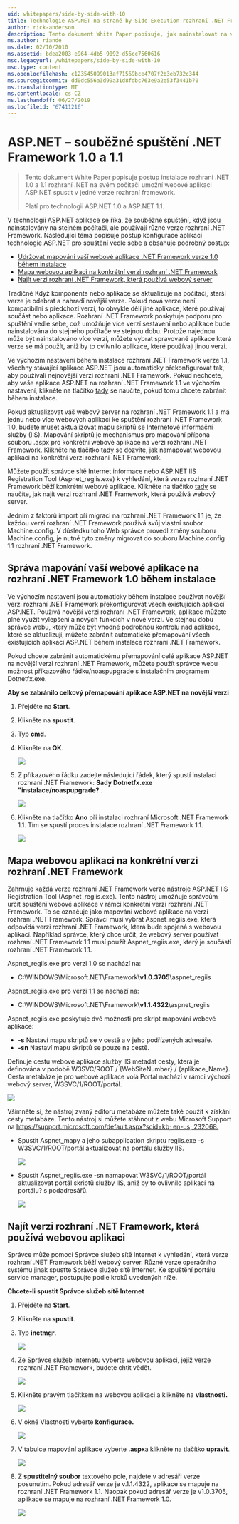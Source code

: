 ```yaml
---
uid: whitepapers/side-by-side-with-10
title: Technologie ASP.NET na straně by-Side Execution rozhraní .NET Framework 1.0 a 1.1 | Dokumentace Microsoftu
author: rick-anderson
description: Tento dokument White Paper popisuje, jak nainstalovat na váš počítač, umožní webové aplikaci ASP.NET spustit v jedné verze od .NET 1.0 a 1.1 rozhraní .NET...
ms.author: riande
ms.date: 02/10/2010
ms.assetid: bdea2003-e964-4db5-9092-d56cc7560616
msc.legacyurl: /whitepapers/side-by-side-with-10
msc.type: content
ms.openlocfilehash: c123545099013af71569bce4707f2b3eb732c344
ms.sourcegitcommit: dd0dc556a3d99a31d8fdbc763e9a2e53f3441b70
ms.translationtype: MT
ms.contentlocale: cs-CZ
ms.lasthandoff: 06/27/2019
ms.locfileid: "67411216"
---
```

# <a name="aspnet-side-by-side-execution-of-net-framework-10-and-11"></a>ASP.NET – souběžné spuštění .NET Framework 1.0 a 1.1

> Tento dokument White Paper popisuje postup instalace rozhraní .NET 1.0 a 1.1 rozhraní .NET na svém počítači umožní webové aplikaci ASP.NET spustit v jedné verze rozhraní framework.
> 
> Platí pro technologii ASP.NET 1.0 a ASP.NET 1.1.

V technologii ASP.NET aplikace se říká, že souběžné spuštění, když jsou nainstalovány na stejném počítači, ale používají různé verze rozhraní .NET Framework. Následující téma popisuje postup konfigurace aplikací technologie ASP.NET pro spuštění vedle sebe a obsahuje podrobný postup:

- [Udržovat mapování vaší webové aplikace .NET Framework verze 1.0 během instalace](#1)
- [Mapa webovou aplikaci na konkrétní verzi rozhraní .NET Framework](#2)
- [Najít verzi rozhraní .NET Framework, která používá webový server](#3)

Tradičně Když komponenta nebo aplikace se aktualizuje na počítači, starší verze je odebrat a nahradí novější verze. Pokud nová verze není kompatibilní s předchozí verzí, to obvykle dělí jiné aplikace, které používají součást nebo aplikace. Rozhraní .NET Framework poskytuje podporu pro spuštění vedle sebe, což umožňuje více verzí sestavení nebo aplikace bude nainstalována do stejného počítače ve stejnou dobu. Protože najednou může být nainstalováno více verzí, můžete vybrat spravované aplikace která verze se má použít, aniž by to ovlivnilo aplikace, které používají jinou verzi.

Ve výchozím nastavení během instalace rozhraní .NET Framework verze 1.1, všechny stávající aplikace ASP.NET jsou automaticky překonfigurovat tak, aby používali nejnovější verzi rozhraní .NET Framework. Pokud nechcete, aby vaše aplikace ASP.NET na rozhraní .NET Framework 1.1 ve výchozím nastavení, klikněte na tlačítko [tady](#1) se naučíte, pokud tomu chcete zabránit během instalace.

Pokud aktualizovat váš webový server na rozhraní .NET Framework 1.1 a má jednu nebo více webových aplikací ke spuštění rozhraní .NET Framework 1.0, budete muset aktualizovat mapu skriptů se Internetové informační služby (IIS). Mapování skriptů je mechanismus pro mapování přípona souboru .aspx pro konkrétní webové aplikace na verzi rozhraní .NET Framework. Klikněte na tlačítko [tady](#2) se dozvíte, jak namapovat webovou aplikaci na konkrétní verzi rozhraní .NET Framework.

Můžete použít správce sítě Internet informace nebo ASP.NET IIS Registration Tool (Aspnet\_regiis.exe) k vyhledání, která verze rozhraní .NET Framework běží konkrétní webové aplikace. Klikněte na tlačítko [tady](#3) se naučíte, jak najít verzi rozhraní .NET Framework, která používá webový server.

Jedním z faktorů import při migraci na rozhraní .NET Framework 1.1 je, že každou verzi rozhraní .NET Framework používá svůj vlastní soubor Machine.config. V důsledku toho Web správce provedl změny souboru Machine.config, je nutné tyto změny migrovat do souboru Machine.config 1.1 rozhraní .NET Framework.

<a id="1"></a>

## <a name="maintaining-your-web-applications-mapping-to-net-framework-10-during-installation"></a>Správa mapování vaší webové aplikace na rozhraní .NET Framework 1.0 během instalace

Ve výchozím nastavení jsou automaticky během instalace používat novější verzi rozhraní .NET Framework překonfigurovat všech existujících aplikací ASP.NET. Používá novější verzi rozhraní .NET Framework, aplikace můžete plně využít vylepšení a nových funkcích v nové verzi. Ve stejnou dobu správce webu, který může být vhodné podrobnou kontrolu nad aplikace, které se aktualizují, můžete zabránit automatické přemapování všech existujících aplikací ASP.NET během instalace rozhraní .NET Framework.

Pokud chcete zabránit automatickému přemapování celé aplikace ASP.NET na novější verzi rozhraní .NET Framework, můžete použít správce webu možnost příkazového řádku/noaspupgrade s instalačním programem Dotnetfx.exe.

**Aby se zabránilo celkový přemapování aplikace ASP.NET na novější verzi**

1. Přejděte na **Start**.
2. Klikněte na **spustit**.
3. Typ **cmd**.
4. Klikněte na **OK**.  
  
    ![](side-by-side-with-10/_static/image1.gif)
5. Z příkazového řádku zadejte následující řádek, který spustí instalaci rozhraní .NET Framework: **Sady Dotnetfx.exe "instalace/noaspupgrade?** .  
  
    ![](side-by-side-with-10/_static/image2.gif)
6. Klikněte na tlačítko **Ano** při instalaci rozhraní Microsoft .NET Framework 1.1. Tím se spustí proces instalace rozhraní .NET Framework 1.1.  
  
    ![](side-by-side-with-10/_static/image3.gif)

<a id="2"></a>

## <a name="map-a-web-application-to-a-specific-version-of-the-net-framework"></a>Mapa webovou aplikaci na konkrétní verzi rozhraní .NET Framework

Zahrnuje každá verze rozhraní .NET Framework verze nástroje ASP.NET IIS Registration Tool (Aspnet\_regiis.exe). Tento nástroj umožňuje správcům určit spuštění webové aplikace v rámci konkrétní verzi rozhraní .NET Framework. To se označuje jako mapování webové aplikace na verzi rozhraní .NET Framework. Správci musí vybrat Aspnet\_regiis.exe, která odpovídá verzi rozhraní .NET Framework, která bude spojená s webovou aplikací. Například správce, který chce určit, že webový server používat rozhraní .NET Framework 1.1 musí použít Aspnet\_regiis.exe, který je součástí rozhraní .NET Framework 1.1.

Aspnet\_regiis.exe pro verzi 1.0 se nachází na:

- C:\WINDOWS\Microsoft.NET\Framework\\**v1.0.3705**\aspnet\_regiis

Aspnet\_regiis.exe pro verzi 1,1 se nachází na:

- C:\WINDOWS\Microsoft.NET\Framework\\**v1.1.4322**\aspnet\_regiis

Aspnet\_regiis.exe poskytuje dvě možnosti pro skript mapování webové aplikace:

- **-s** Nastaví mapu skriptů se v cestě a v jeho podřízených adresáře.
- **-sn** Nastaví mapu skriptů se pouze na cestě.

Definuje cestu webové aplikace služby IIS metadat cesty, která je definována v podobě W3SVC/ROOT / {WebSiteNumber} / {aplikace\_Name}. Cesta metabáze je pro webové aplikace volá Portal nachází v rámci výchozí webový server, W3SVC/1/ROOT/portál.

![](side-by-side-with-10/_static/image4.gif)

Všimněte si, že nástroj zvaný editoru metabáze můžete také použít k získání cesty metabáze. Tento nástroj si můžete stáhnout z webu Microsoft Support na [ https://support.microsoft.com/default.aspx?scid=kb; en-us; 232068.](https://support.microsoft.com/default.aspx?scid=kb;en-us;232068)

- Spustit Aspnet\_mapy a jeho subapplication skriptu regiis.exe -s W3SVC/1/ROOT/portál aktualizovat na portálu služby IIS.  
  
    ![](side-by-side-with-10/_static/image5.gif)

- Spustit Aspnet\_regiis.exe -sn namapovat W3SVC/1/ROOT/portál aktualizovat portál skriptů služby IIS, aniž by to ovlivnilo aplikací na portálu? s podadresářů.  
  
    ![](side-by-side-with-10/_static/image6.gif)

<a id="3"></a>

## <a name="find-the-net-framework-version-that-a-web-application-is-using"></a>Najít verzi rozhraní .NET Framework, která používá webovou aplikaci

Správce může pomocí Správce služeb sítě Internet k vyhledání, která verze rozhraní .NET Framework běží webový server. Různé verze operačního systému jinak spusťte Správce služeb sítě Internet. Ke spuštění portálu service manager, postupujte podle kroků uvedených níže.

**Chcete-li spustit Správce služeb sítě Internet**

1. Přejděte na **Start**.
2. Klikněte na **spustit**.
3. Typ **inetmgr**.  
  
    ![](side-by-side-with-10/_static/image7.gif)
4. Ze Správce služeb Internetu vyberte webovou aplikaci, jejíž verze rozhraní .NET Framework, budete chtít vědět.  
  
    ![](side-by-side-with-10/_static/image8.gif)
5. Klikněte pravým tlačítkem na webovou aplikaci a klikněte na **vlastnosti.**  
  
    ![](side-by-side-with-10/_static/image9.gif)
6. V okně Vlastnosti vyberte **konfigurace.**  
  
    ![](side-by-side-with-10/_static/image10.gif)
7. V tabulce mapování aplikace vyberte **.aspx**a klikněte na tlačítko **upravit**.  
  
    ![](side-by-side-with-10/_static/image11.gif)
8. Z **spustitelný soubor** textového pole, najdete v adresáři verze posunutím. Pokud adresář verze je v.1.1.4322, aplikace se mapuje na rozhraní .NET Framework 1.1. Naopak pokud adresář verze je v1.0.3705, aplikace se mapuje na rozhraní .NET Framework 1.0.  
  
    ![](side-by-side-with-10/_static/image12.gif)
